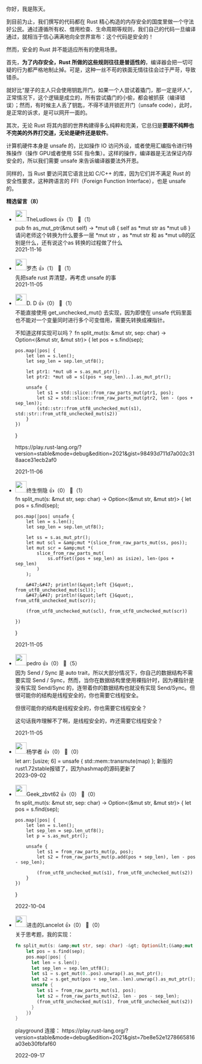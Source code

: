 你好，我是陈天。

到目前为止，我们撰写的代码都在 Rust 精心构造的内存安全的国度里做一个守法好公民。通过遵循所有权、借用检查、生命周期等规则，我们自己的代码一旦编译通过，就相当于信心满满地向全世界宣布：这个代码是安全的！

然而，安全的 Rust 并不能适应所有的使用场景。

首先，**为了内存安全，Rust 所做的这些规则往往是普适性的**，编译器会把一切可疑的行为都严格地制止掉。可是，这种一丝不苟的铁面无情往往会过于严苛，导致错杀。

就好比“屋子的主人只会使用钥匙开门，如果一个人尝试着撬门，那一定是坏人”，正常情况下，这个逻辑是成立的，所有尝试撬门的小偷，都会被抓获（编译错误）；然而，有时候主人丢了钥匙，不得不请开锁匠开门（unsafe code），此时，是正常的诉求，是可以网开一面的。

其次，无论 Rust 将其内部的世界构建得多么纯粹和完美，它总归是**要跟不纯粹也不完美的外界打交道，无论是硬件还是软件**。

计算机硬件本身是 unsafe 的，比如操作 IO 访问外设，或者使用汇编指令进行特殊操作（操作 GPU或者使用 SSE 指令集）。这样的操作，编译器是无法保证内存安全的，所以我们需要 unsafe 来告诉编译器要法外开恩。

同样的，当 Rust 要访问其它语言比如 C/C++ 的库，因为它们并不满足 Rust 的安全性要求，这种跨语言的 FFI（Foreign Function Interface），也是 unsafe 的。
<div><strong>精选留言（8）</strong></div><ul>
<li><img src="https://static001.geekbang.org/account/avatar/00/10/51/22/d12f7a72.jpg" width="30px"><span>TheLudlows</span> 👍（1） 💬（1）<div>    pub fn as_mut_ptr(&amp;mut self) -&gt; *mut u8 {
        self as *mut str as *mut u8
    }
请问老师这个转换为什么要多一层 *mut str ，as *mut str 和 as *mut u8的区别是什么，还有说这个as 转换的过程做了什么</div>2021-11-16</li><br/><li><img src="https://static001.geekbang.org/account/avatar/00/14/26/27/eba94899.jpg" width="30px"><span>罗杰</span> 👍（1） 💬（1）<div>先把safe rust 弄清楚，再考虑 unsafe 的事</div>2021-11-05</li><br/><li><img src="https://static001.geekbang.org/account/avatar/00/21/5e/f0/62d8cf9e.jpg" width="30px"><span>D. D</span> 👍（0） 💬（1）<div>不能直接使用 get_unchecked_mut() 去实现，因为即使在 unsafe 代码里面也不能对一个变量同时进行多个可变借用，需要先转换成裸指针。

不知道这样实现可以吗？
fn split_mut(s: &amp;mut str, sep: char) -&gt; Option&lt;(&amp;mut str, &amp;mut str)&gt; {
    let pos = s.find(sep);

    pos.map(|pos| {
        let len = s.len();
        let sep_len = sep.len_utf8();
        
        let ptr1: *mut u8 = s.as_mut_ptr();
        let ptr2: *mut u8 = s[(pos + sep_len)..].as_mut_ptr();
        
        unsafe {
            let s1 = std::slice::from_raw_parts_mut(ptr1, pos);
            let s2 = std::slice::from_raw_parts_mut(ptr2, len - (pos + sep_len));
            (std::str::from_utf8_unchecked_mut(s1), std::str::from_utf8_unchecked_mut(s2))
        }
    })
}

https:&#47;&#47;play.rust-lang.org&#47;?version=stable&amp;mode=debug&amp;edition=2021&amp;gist=98493d711d7a002c318aace31ecb2af0</div>2021-11-06</li><br/><li><img src="https://static001.geekbang.org/account/avatar/00/29/ce/f1/d2fc86bb.jpg" width="30px"><span>终生恻隐</span> 👍（0） 💬（1）<div>fn split_mut(s: &amp;mut str, sep: char) -&gt; Option&lt;(&amp;mut str, &amp;mut str)&gt; {
    let pos = s.find(sep);

    pos.map(|pos| unsafe {
        let len = s.len();
        let sep_len = sep.len_utf8();

        let ss = s.as_mut_ptr();
        let mut scl = &amp;mut *(slice_from_raw_parts_mut(ss, pos));
        let mut scr = &amp;mut *(
            slice_from_raw_parts_mut(
                ss.offset((pos + sep_len) as isize), len-(pos + sep_len)
            )
        );

        &#47;&#47; println!(&quot;left {}&quot;, from_utf8_unchecked_mut(scl));
        &#47;&#47; println!(&quot;left {}&quot;, from_utf8_unchecked_mut(scr));

        (from_utf8_unchecked_mut(scl), from_utf8_unchecked_mut(scr))

    })
}</div>2021-11-05</li><br/><li><img src="https://static001.geekbang.org/account/avatar/00/12/52/40/e57a736e.jpg" width="30px"><span>pedro</span> 👍（0） 💬（5）<div>因为 Send &#47; Sync 是 auto trait，所以大部分情况下，你自己的数据结构不需要实现 Send &#47; Sync，然而，当你在数据结构里使用裸指针时，因为裸指针是没有实现 Send&#47;Sync 的，连带着你的数据结构也就没有实现 Send&#47;Sync。但很可能你的结构是线程安全的，你也需要它线程安全。

但很可能你的结构是线程安全的，你也需要它线程安全？

这句话我咋理解不了啊，是线程安全的，咋还需要它线程安全？</div>2021-11-05</li><br/><li><img src="https://static001.geekbang.org/account/avatar/00/31/4c/2f/af2c8d1b.jpg" width="30px"><span>杨学者</span> 👍（0） 💬（0）<div> let arr: [usize; 6] = unsafe { std::mem::transmute(map) };
 新版的rust1.72stable报错了，因为hashmap的源码更新了</div>2023-09-02</li><br/><li><img src="https://static001.geekbang.org/account/avatar/00/0f/f8/ba/d28174a9.jpg" width="30px"><span>Geek_zbvt62</span> 👍（0） 💬（0）<div>fn split_mut(s: &amp;mut str, sep: char) -&gt; Option&lt;(&amp;mut str, &amp;mut str)&gt; {
    let pos = s.find(sep);

    pos.map(|pos| {
        let len = s.len();
        let sep_len = sep.len_utf8();
        let p = s.as_mut_ptr();

        unsafe {
            let s1 = from_raw_parts_mut(p, pos);
            let s2 = from_raw_parts_mut(p.add(pos + sep_len), len - pos - sep_len);

            (from_utf8_unchecked_mut(s1), from_utf8_unchecked_mut(s2))
        }
    })
}</div>2022-10-04</li><br/><li><img src="https://static001.geekbang.org/account/avatar/00/27/fb/f7/88ab6f83.jpg" width="30px"><span>进击的Lancelot</span> 👍（0） 💬（0）<div>关于思考题，我的实现：
```rust
fn split_mut(s: &amp;mut str, sep: char) -&gt; Option&lt;(&amp;mut str, &amp;mut str)&gt; {
    let pos = s.find(sep);
    pos.map(|pos| {
      let len = s.len();
      let sep_len = sep.len_utf8();
      let s1 = s.get_mut(0..pos).unwrap().as_mut_ptr();
      let s2 = s.get_mut(pos + sep_len..len).unwrap().as_mut_ptr();
      unsafe {
        let s1 = from_raw_parts_mut(s1, pos);
        let s2 = from_raw_parts_mut(s2, len - pos - sep_len);
        (from_utf8_unchecked_mut(s1), from_utf8_unchecked_mut(s2))
      }
    })
}
```
playground 连接： https:&#47;&#47;play.rust-lang.org&#47;?version=stable&amp;mode=debug&amp;edition=2021&amp;gist=7be8e52e1278665816a03eb30fbfaf60</div>2022-09-17</li><br/>
</ul>